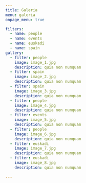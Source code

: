 ```yaml
---
title: Galeria
menu: galeria
onpage_menu: true

filters:
  - name: people
  - name: events
  - name: euskadi
  - name: spain
gallery:
  - filter: people
    image: image_1.jpg
    description: quia non numquam
  - filter: spain
    image: image_2.jpg
    description: quia non numquam
  - filter: spain
    image: image_3.jpg
    description: quia non numquam
  - filter: people
    image: image_4.jpg
    description: quia non numquam
  - filter: events
    image: image_5.jpg
    description: quia non numquam
  - filter: people
    image: image_6.jpg
    description: quia non numquam
  - filter: euskadi
    image: image_7.jpg
    description: quia non numquam
  - filter: euskadi
    image: image_8.jpg
    description: quia non numquam
    
---
```

